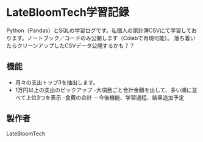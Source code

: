 # LateBloomTech学習記録

Python（Pandas）とSQLの学習ログです。私個人の家計簿CSVにて学習しております。ノートブック／コードのみ公開します（Colabで再現可能）。
落ち着いたらクリーンアップしたCSVデータ公開するかも？？
## 機能
- 月々の支出トップ3を抽出します。
- 1万円以上の支出のピックアップ
-大項目ごと合計金額を出して、多い順に並べて上位3つを表示
-食費の合計
－今後機能、学習過程、結果追加予定

## 製作者
LateBloomTech
